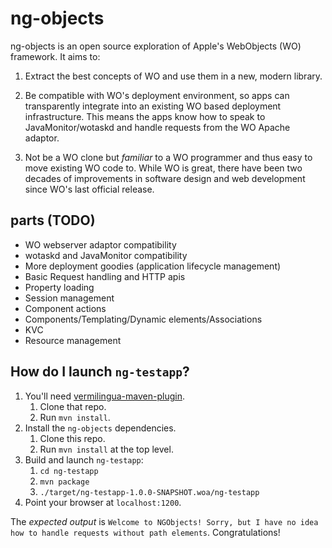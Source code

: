 # ng-objects

ng-objects is an open source exploration of Apple's WebObjects (WO) framework. It aims to:

1. Extract the best concepts of WO and use them in a new, modern library.

2. Be compatible with WO's deployment environment, so apps can transparently integrate into an existing WO based deployment infrastructure. This means the apps know how to speak to JavaMonitor/wotaskd and handle requests from the WO Apache adaptor.

3. Not be a WO clone but _familiar_ to a WO programmer and thus easy to move existing WO code to. While WO is great, there have been two decades of improvements in software design and web development since WO's last official release.

## parts (TODO)

* WO webserver adaptor compatibility
* wotaskd and JavaMonitor compatibility
* More deployment goodies (application lifecycle management)
* Basic Request handling and HTTP apis
* Property loading
* Session management
* Component actions
* Components/Templating/Dynamic elements/Associations
* KVC
* Resource management

## How do I launch `ng-testapp`?

1. You'll need [vermilingua-maven-plugin](https://github.com/undur/vermilingua-maven-plugin).
    1. Clone that repo.
    2. Run `mvn install`.
2. Install the `ng-objects` dependencies.
    1. Clone this repo.
    2. Run `mvn install` at the top level.
3. Build and launch `ng-testapp`:
    1. `cd ng-testapp`
    2. `mvn package`
    3. `./target/ng-testapp-1.0.0-SNAPSHOT.woa/ng-testapp`
4. Point your browser at `localhost:1200`.

The _expected output_ is `Welcome to NGObjects! Sorry, but I have no idea how to handle requests without path elements`. Congratulations!
